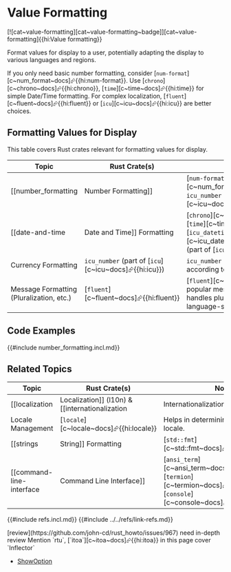 # Value Formatting

[![cat~value-formatting][cat~value-formatting~badge]][cat~value-formatting]{{hi:Value formatting}}

Format values for display to a user, potentially adapting the display to various languages and regions.

If you only need basic number formatting, consider [`num-format`][c~num_format~docs]⮳{{hi:num-format}}. Use [`chrono`][c~chrono~docs]⮳{{hi:chrono}}, [`time`][c~time~docs]⮳{{hi:time}} for simple Date/Time formatting. For complex localization, [`fluent`][c~fluent~docs]⮳{{hi:fluent}} or [`icu`][c~icu~docs]⮳{{hi:icu}} are better choices.

## Formatting Values for Display

This table covers Rust crates relevant for formatting values for display.

| Topic | Rust Crate(s) | Notes |
|---|---|---|
| [[number_formatting | Number Formatting]] | [`num-format`][c~num_format~docs]⮳{{hi:num-format}}, `icu_number` (part of [`icu`][c~icu~docs]⮳{{hi:icu}}) | [`num-format`][c~num_format~docs]⮳{{hi:num-format}} provides flexible number formatting. `icu_number` (from the [`icu`][c~icu~docs]⮳{{hi:icu}} crate family) offers more advanced number formatting with internationalization support. |
| [[date-and-time | Date and Time]] Formatting | [`chrono`][c~chrono~docs]⮳{{hi:chrono}}, [`time`][c~time~docs]⮳{{hi:time}}, [`icu_datetime`][c~icu_datetime~docs]⮳{{hi:icu_datetime}} (part of [`icu`][c~icu~docs]⮳{{hi:icu}}) | [`chrono`][c~chrono~docs]⮳{{hi:chrono}} and [`time`][c~time~docs]⮳{{hi:time}} are popular date and time libraries. [`icu_datetime`][c~icu_datetime~docs]⮳{{hi:icu_datetime}} (from [`icu`][c~icu~docs]⮳{{hi:icu}}) is part of the International Components for Unicode library and provides advanced date and time formatting with i18n support. |
| Currency Formatting | `icu_number` (part of [`icu`][c~icu~docs]⮳{{hi:icu}}) | `icu_number` handles currency formatting according to locale. |
| Message Formatting (Pluralization, etc.) | [`fluent`][c~fluent~docs]⮳{{hi:fluent}} | [`fluent`][c~fluent~docs]⮳{{hi:fluent}} is a popular message formatting system that handles pluralization, gender, and other language-specific variations. |

## Code Examples

{{#include number_formatting.incl.md}}

## Related Topics

| Topic | Rust Crate(s) | Notes |
|---|---|---|
| [[localization | Localization]] (l10n) & [[internationalization | Internationalization]] (i18n) | [`fluent`][c~fluent~docs]⮳{{hi:fluent}}, [`gettext-rs`][c~gettext~docs]⮳{{hi:gettext-rs}} | [`fluent`][c~fluent~docs]⮳{{hi:fluent}} is a powerful choice for managing localized messages. [`gettext-rs`][c~gettext~docs]⮳{{hi:gettext-rs}} is a Rust implementation of the 'gettext' system, another standard for i18n. |
| Locale Management | [`locale`][c~locale~docs]⮳{{hi:locale}} | Helps in determining the user's locale. |
| [[strings | String]] Formatting | [`std::fmt`][c~std::fmt~docs]⮳{{hi:std::fmt}} | Rust's standard library provides basic string formatting capabilities. |
| [[command-line-interface | Command Line Interface]] | [`ansi_term`][c~ansi_term~docs]⮳{{hi:ansi_term}}, [`termion`][c~termion~docs]⮳{{hi:termion}}, [`console`][c~console~docs]⮳{{hi:console}} | These crates help with formatting text for terminal output (colors, styles, etc.). |

{{#include refs.incl.md}}
{{#include ../../refs/link-refs.md}}

<div class="hidden">
[review](https://github.com/john-cd/rust_howto/issues/967)
need in-depth review
Mention `rtu`, [`itoa`][c~itoa~docs]⮳{{hi:itoa}} in this page
cover  `Inflector`

- [ShowOption](https://lib.rs/crates/show-option)

</div>

